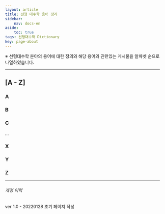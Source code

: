```yaml
---
layout: article
title: 선형 대수학 용어 정리
sidebar:
    nav: docs-en
aside:
    toc: true
tags: 선형대수학 Dictionary
key: page-about
---
```


※ 선형대수학 분야의 용어에 대한 정의와 해당 용어와 관련있는 게시물을 알파벳 순으로 나열하였습니다.

***

## [A - Z]

### A

### B

### C

...

### X

### Y

### Z

-----

###### 개정 이력

ver 1.0 - 20220128 초기 페이지 작성